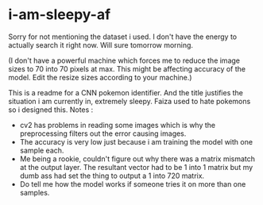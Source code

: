 # i-am-sleepy-af

Sorry for not mentioning the dataset i used. I don't have the energy to actually search it right now. Will sure tomorrow morning.

(I don't have a powerful machine which forces me to reduce the image sizes to 70 into 70 pixels at max. This might be affecting accuracy of the model. Edit the resize sizes according to your machine.)

This is a readme for a CNN pokemon identifier. And the title justifies the situation i am currently in, extremely sleepy. Faiza used to hate pokemons so i designed this. Notes :
* cv2 has problems in reading some images which is why the preprocessing filters out the error causing images.
* The accuracy is very low just because i am training the model with one sample each.
* Me being a rookie, couldn't figure out why there was a matrix mismatch at the output layer. The resultant vector had to be 1 into 1 matrix but my dumb ass had set       the thing to output a 1 into 720 matrix.
* Do tell me how the model works if someone tries it on more than one samples.
